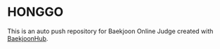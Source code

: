 # HONGGO
This is an auto push repository for Baekjoon Online Judge created with [BaekjoonHub](https://github.com/BaekjoonHub/BaekjoonHub).
